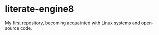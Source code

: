 # literate-engine8
My first repository, becoming acquainted with Linux systems and open-source code.
